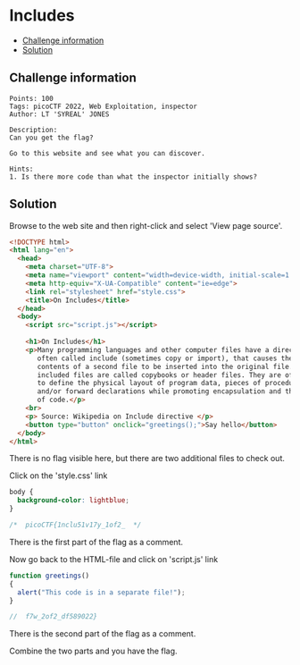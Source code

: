 # Includes

- [Challenge information](Includes.md#challenge-information)
- [Solution](Includes.md#solution)

## Challenge information
```
Points: 100
Tags: picoCTF 2022, Web Exploitation, inspector
Author: LT 'SYREAL' JONES

Description:
Can you get the flag?

Go to this website and see what you can discover.

Hints:
1. Is there more code than what the inspector initially shows?
```

## Solution

Browse to the web site and then right-click and select 'View page source'.
```html
<!DOCTYPE html>
<html lang="en">
  <head>
    <meta charset="UTF-8">
    <meta name="viewport" content="width=device-width, initial-scale=1.0">
    <meta http-equiv="X-UA-Compatible" content="ie=edge">
    <link rel="stylesheet" href="style.css">
    <title>On Includes</title>
  </head>
  <body>
    <script src="script.js"></script>
  
    <h1>On Includes</h1>
    <p>Many programming languages and other computer files have a directive, 
       often called include (sometimes copy or import), that causes the 
       contents of a second file to be inserted into the original file. These 
       included files are called copybooks or header files. They are often used
       to define the physical layout of program data, pieces of procedural code
       and/or forward declarations while promoting encapsulation and the reuse
       of code.</p>
    <br>
    <p> Source: Wikipedia on Include directive </p>
    <button type="button" onclick="greetings();">Say hello</button>
  </body>
</html>
```

There is no flag visible here, but there are two additional files to check out.

Click on the 'style.css' link
```css
body {
  background-color: lightblue;
}

/*  picoCTF{1nclu51v17y_1of2_  */
```

There is the first part of the flag as a comment.

Now go back to the HTML-file and click on 'script.js' link
```javascript
function greetings()
{
  alert("This code is in a separate file!");
}

//  f7w_2of2_df589022}
```

There is the second part of the flag as a comment.

Combine the two parts and you have the flag.
